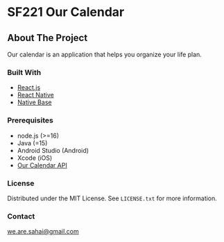 # SF221 Our Calendar

## About The Project
Our calendar is an application that helps you organize your life plan.

### Built With
* [React.js](https://reactjs.org/)
* [React Native](https://reactnative.dev/)
* [Native Base](https://nativebase.io/)

### Prerequisites
* node.js (>=16)
* Java (=15)
* Android Studio (Android)
* Xcode (iOS)
* [Our Calendar API](https://github.com/MrTheBank/CN321-OurCalendar-Backend)

### License
Distributed under the MIT License. See `LICENSE.txt` for more information.

### Contact
we.are.sahai@gmail.com

